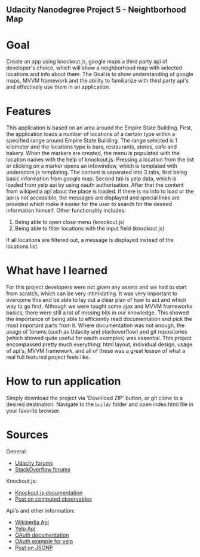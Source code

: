 ## Udacity Nanodegree Project 5 - Neightborhood Map

# Goal
Create an app using knockout.js, google maps a third party api of developer's choice, which will show a neighborhood map with selected locations and info about them.
The Goal is to show understanding of google maps, MVVM framework and the ability to familiarize with third party api's and effectively use them in an application.

# Features
This application is based on an area around the Empire State Building. First, the application loads a number of locations of a certain type within a specified range around Empire State Building.
The range selected is 1 kilometer and the locations type is bars, restaurants, stores, cafe and bakery. When the markers are created, the menu is populated with the location names with the help of knockout.js.
Pressing a location from the list or clicking on a marker opens an infowindow, which is templated with underscore.js templating. The content is separated into 3 tabs, first being basic information from google map.
Second tab is yelp data, which is loaded from yelp api by using oauth authorisation. After that the content from wikipedia api about the place is loaded. If there is no info to load or the api is not accessible, the messages are displayed and special links
are provided which make it easier for the user to search for the desired information himself. Other functionality includes:

1. Being able to open close menu (knockout.js)
2. Being able to filter locations with the input field (knockout.js)

If all locations are filtered out, a message is displayed instead of the locations list.

# What have I learned
For this project developers were not given any assets and we had to start from scratch, which can be very intimidating. It was very important to overcome this and be able to lay out a clear plan of how to act and which way to go first.
Although we were tought some ajax and MVVM frameworks basics, there were still a lot of missing bits in our knowledge. This showed the importance of being able to efficiently read documentation and pick the most important parts
from it. Where documentation was not enough, the usage of forums (such as Udacity and stackoverflow) and git repositories (which showed quite useful for oauth examples) was essential.
This project encompassed pretty much everything: html layout, individual design, usage of api's, MVVM framework, and all of these was a great lesson of what a real full featured project feels like.

# How to run application
Simply download the project via 'Download ZIP' button, or git clone to a desired destination. Navigate to the `build/` folder and open index.html file in your favorite browser.

# Sources
General:

- [Udacity forums](https://discussions.udacity.com/)
- [StackOverflow forums](http://stackoverflow.com/)

Knockout.js:

- [Knockout.js documentation](http://knockoutjs.com/documentation/introduction.html)
- [Post on computed observables](http://www.barbarianmeetscoding.com/blog/2013/10/20/barbarian-meets-knockout-knockout-dot-js-computed-observables/)

Api's and other information:

- [Wikipedia Api](https://www.mediawiki.org/wiki/API:Main_page)
- [Yelp Api](https://www.yelp.co.uk/developers/documentation/v2/overview)
- [OAuth documentation](http://oauth.net/core/1.0a/)
- [OAuth example for yelp](https://github.com/Yelp/yelp-api/commit/5d7ac91825b5bc119a17fe2022ec4d3ccc2b9ac2)
- [Post on JSONP](https://johnnywey.wordpress.com/2012/05/20/jsonp-how-does-it-work/)
